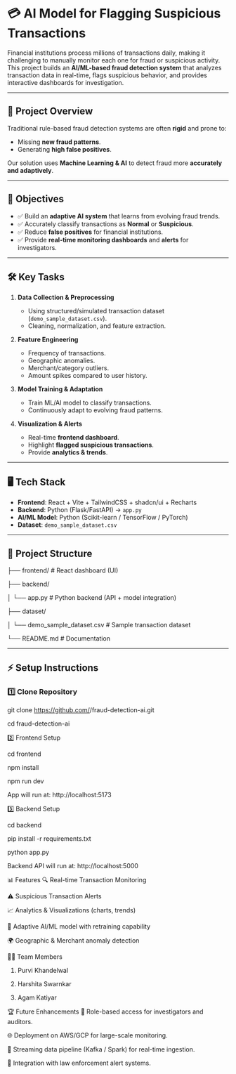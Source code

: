 # 💳 AI Model for Flagging Suspicious Transactions

Financial institutions process millions of transactions daily, making it challenging to manually monitor each one for fraud or suspicious activity.  
This project builds an **AI/ML-based fraud detection system** that analyzes transaction data in real-time, flags suspicious behavior, and provides interactive dashboards for investigation.  

---

## 🚀 Project Overview
Traditional rule-based fraud detection systems are often **rigid** and prone to:
- Missing **new fraud patterns**.
- Generating **high false positives**.

Our solution uses **Machine Learning & AI** to detect fraud more **accurately and adaptively**.

---

## 🎯 Objectives
- ✅ Build an **adaptive AI system** that learns from evolving fraud trends.  
- ✅ Accurately classify transactions as **Normal** or **Suspicious**.  
- ✅ Reduce **false positives** for financial institutions.  
- ✅ Provide **real-time monitoring dashboards** and **alerts** for investigators.  

---

## 🛠 Key Tasks
1. **Data Collection & Preprocessing**  
   - Using structured/simulated transaction dataset (`demo_sample_dataset.csv`).  
   - Cleaning, normalization, and feature extraction.  

2. **Feature Engineering**  
   - Frequency of transactions.  
   - Geographic anomalies.  
   - Merchant/category outliers.  
   - Amount spikes compared to user history.  

3. **Model Training & Adaptation**  
   - Train ML/AI model to classify transactions.  
   - Continuously adapt to evolving fraud patterns.  

4. **Visualization & Alerts**  
   - Real-time **frontend dashboard**.  
   - Highlight **flagged suspicious transactions**.  
   - Provide **analytics & trends**.  

---

## 🖥️ Tech Stack
- **Frontend**: React + Vite + TailwindCSS + shadcn/ui + Recharts  
- **Backend**: Python (Flask/FastAPI) → `app.py`  
- **AI/ML Model**: Python (Scikit-learn / TensorFlow / PyTorch)  
- **Dataset**: `demo_sample_dataset.csv`  

---

## 📂 Project Structure
├── frontend/ # React dashboard (UI)

├── backend/

│ └── app.py # Python backend (API + model integration)

├── dataset/

│ └── demo_sample_dataset.csv # Sample transaction dataset

└── README.md # Documentation



---

## ⚡ Setup Instructions

### 1️⃣ Clone Repository

git clone https://github.com/<your-username>/fraud-detection-ai.git

cd fraud-detection-ai

2️⃣ Frontend Setup

cd frontend

npm install

npm run dev

App will run at: http://localhost:5173

3️⃣ Backend Setup

cd backend

pip install -r requirements.txt

python app.py

Backend API will run at: http://localhost:5000

📊 Features
🔍 Real-time Transaction Monitoring

⚠️ Suspicious Transaction Alerts

📈 Analytics & Visualizations (charts, trends)

🧠 Adaptive AI/ML model with retraining capability

🌍 Geographic & Merchant anomaly detection

👨‍💻 Team Members

1. Purvi Khandelwal

2. Harshita Swarnkar

3. Agam Katiyar

🏆 Future Enhancements
🔐 Role-based access for investigators and auditors.

🌐 Deployment on AWS/GCP for large-scale monitoring.

📡 Streaming data pipeline (Kafka / Spark) for real-time ingestion.

🤖 Integration with law enforcement alert systems.
